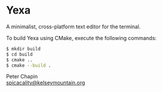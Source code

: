 # Yexa

A minimalist, cross-platform text editor for the terminal.

To build Yexa using CMake, execute the following commands:

```bash
$ mkdir build
$ cd build
$ cmake ..
$ cmake --build .
``` 

Peter Chapin  
spicacality@kelseymountain.org  
